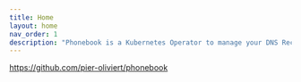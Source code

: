 ```yaml
---
title: Home
layout: home
nav_order: 1
description: "Phonebook is a Kubernetes Operator to manage your DNS Record"
---
```


https://github.com/pier-oliviert/phonebook
